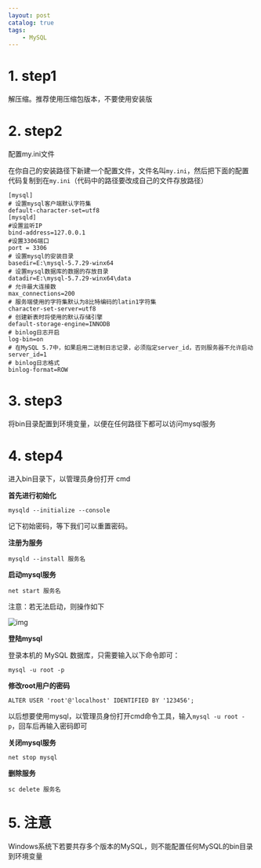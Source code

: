 ```yaml
---
layout: post   	
catalog: true 	
tags:
    - MySQL
---
```


# 1. step1

解压缩。推荐使用压缩包版本，不要使用安装版
# 2. step2

配置my.ini文件

在你自己的安装路径下新建一个配置文件，文件名叫`my.ini`，然后把下面的配置代码复制到在`my.ini`（代码中的路径要改成自己的文件存放路径）

```
[mysql]
# 设置mysql客户端默认字符集
default-character-set=utf8
[mysqld]
#设置监听IP
bind-address=127.0.0.1
#设置3306端口
port = 3306
# 设置mysql的安装目录
basedir=E:\mysql-5.7.29-winx64
# 设置mysql数据库的数据的存放目录
datadir=E:\mysql-5.7.29-winx64\data
# 允许最大连接数
max_connections=200
# 服务端使用的字符集默认为8比特编码的latin1字符集
character-set-server=utf8
# 创建新表时将使用的默认存储引擎
default-storage-engine=INNODB
# binlog日志开启
log-bin=on
# 在MySQL 5.7中，如果启用二进制日志记录，必须指定server_id，否则服务器不允许启动
server_id=1
# binlog日志格式
binlog-format=ROW
```

# 3. step3

将bin目录配置到环境变量，以便在任何路径下都可以访问mysql服务
# 4. step4

进入bin目录下，以管理员身份打开 cmd

**首先进行初始化**

```
mysqld --initialize --console
```

记下初始密码，等下我们可以重置密码。

**注册为服务**

```
mysqld --install 服务名
```

**启动mysql服务**

```
net start 服务名
```

注意：若无法启动，则操作如下

![img](F:\笔记\博客\文章图片\214adccf17574b7488826d714db22002.png)



**登陆mysql**

登录本机的 MySQL 数据库，只需要输入以下命令即可：

```
mysql -u root -p
```

**修改root用户的密码**

```
ALTER USER 'root'@'localhost' IDENTIFIED BY '123456';
```


以后想要使用mysql，以管理员身份打开cmd命令工具，输入`mysql -u root -p`，回车后再输入密码即可

**关闭mysql服务**

```
net stop mysql
```

**删除服务**

```
sc delete 服务名
```

# 5. 注意

Windows系统下若要共存多个版本的MySQL，则不能配置任何MySQL的bin目录到环境变量
